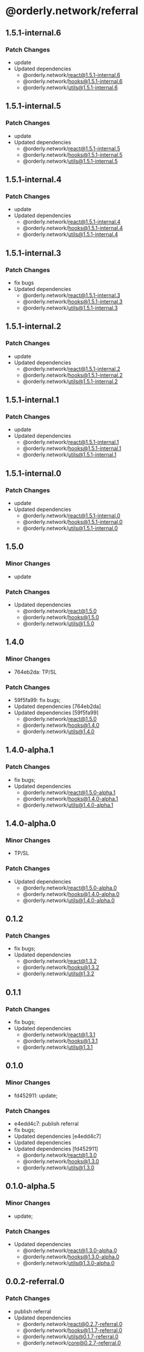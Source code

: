 # @orderly.network/referral

## 1.5.1-internal.6

### Patch Changes

- update
- Updated dependencies
  - @orderly.network/react@1.5.1-internal.6
  - @orderly.network/hooks@1.5.1-internal.6
  - @orderly.network/utils@1.5.1-internal.6

## 1.5.1-internal.5

### Patch Changes

- update
- Updated dependencies
  - @orderly.network/react@1.5.1-internal.5
  - @orderly.network/hooks@1.5.1-internal.5
  - @orderly.network/utils@1.5.1-internal.5

## 1.5.1-internal.4

### Patch Changes

- update
- Updated dependencies
  - @orderly.network/react@1.5.1-internal.4
  - @orderly.network/hooks@1.5.1-internal.4
  - @orderly.network/utils@1.5.1-internal.4

## 1.5.1-internal.3

### Patch Changes

- fix bugs
- Updated dependencies
  - @orderly.network/react@1.5.1-internal.3
  - @orderly.network/hooks@1.5.1-internal.3
  - @orderly.network/utils@1.5.1-internal.3

## 1.5.1-internal.2

### Patch Changes

- update
- Updated dependencies
  - @orderly.network/react@1.5.1-internal.2
  - @orderly.network/hooks@1.5.1-internal.2
  - @orderly.network/utils@1.5.1-internal.2

## 1.5.1-internal.1

### Patch Changes

- update
- Updated dependencies
  - @orderly.network/react@1.5.1-internal.1
  - @orderly.network/hooks@1.5.1-internal.1
  - @orderly.network/utils@1.5.1-internal.1

## 1.5.1-internal.0

### Patch Changes

- update
- Updated dependencies
  - @orderly.network/react@1.5.1-internal.0
  - @orderly.network/hooks@1.5.1-internal.0
  - @orderly.network/utils@1.5.1-internal.0

## 1.5.0

### Minor Changes

- update

### Patch Changes

- Updated dependencies
  - @orderly.network/react@1.5.0
  - @orderly.network/hooks@1.5.0
  - @orderly.network/utils@1.5.0

## 1.4.0

### Minor Changes

- 764eb2da: TP/SL

### Patch Changes

- 59f5fa99: fix bugs;
- Updated dependencies [764eb2da]
- Updated dependencies [59f5fa99]
  - @orderly.network/react@1.5.0
  - @orderly.network/hooks@1.4.0
  - @orderly.network/utils@1.4.0

## 1.4.0-alpha.1

### Patch Changes

- fix bugs;
- Updated dependencies
  - @orderly.network/react@1.5.0-alpha.1
  - @orderly.network/hooks@1.4.0-alpha.1
  - @orderly.network/utils@1.4.0-alpha.1

## 1.4.0-alpha.0

### Minor Changes

- TP/SL

### Patch Changes

- Updated dependencies
  - @orderly.network/react@1.5.0-alpha.0
  - @orderly.network/hooks@1.4.0-alpha.0
  - @orderly.network/utils@1.4.0-alpha.0

## 0.1.2

### Patch Changes

- fix bugs;
- Updated dependencies
  - @orderly.network/react@1.3.2
  - @orderly.network/hooks@1.3.2
  - @orderly.network/utils@1.3.2

## 0.1.1

### Patch Changes

- fix bugs;
- Updated dependencies
  - @orderly.network/react@1.3.1
  - @orderly.network/hooks@1.3.1
  - @orderly.network/utils@1.3.1

## 0.1.0

### Minor Changes

- fd452911: update;

### Patch Changes

- e4edd4c7: publish referral
- fix bugs;
- Updated dependencies [e4edd4c7]
- Updated dependencies
- Updated dependencies [fd452911]
  - @orderly.network/react@1.3.0
  - @orderly.network/hooks@1.3.0
  - @orderly.network/utils@1.3.0

## 0.1.0-alpha.5

### Minor Changes

- update;

### Patch Changes

- Updated dependencies
  - @orderly.network/react@1.3.0-alpha.0
  - @orderly.network/hooks@1.3.0-alpha.0
  - @orderly.network/utils@1.3.0-alpha.0

## 0.0.2-referral.0

### Patch Changes

- publish referral
- Updated dependencies
  - @orderly.network/react@0.2.7-referral.0
  - @orderly.network/hooks@1.1.7-referral.0
  - @orderly.network/utils@0.1.7-referral.0
  - @orderly.network/core@0.2.7-referral.0
